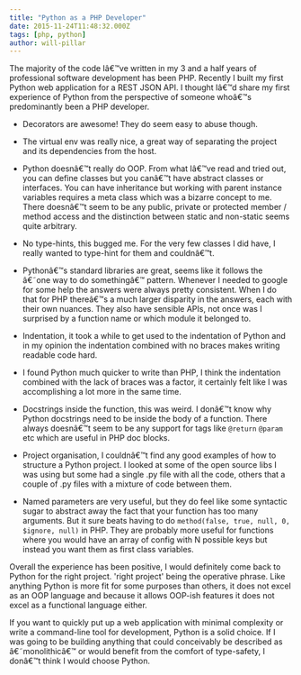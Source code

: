 ```yaml
---
title: "Python as a PHP Developer"
date: 2015-11-24T11:48:32.000Z
tags: [php, python]
author: will-pillar
---
```


The majority of the code Iâ€™ve written in my 3 and a half years of professional software development has been PHP. Recently I built my first Python web application for a REST JSON API. I thought Iâ€™d share my first experience of Python from the perspective of someone whoâ€™s predominantly been a PHP developer.

- Decorators are awesome! They do seem easy to abuse though.

- The virtual env was really nice, a great way of separating the project and its dependencies from the host.

- Python doesnâ€™t really do OOP. From what Iâ€™ve read and tried out, you can define classes but you canâ€™t have abstract classes or interfaces. You can have inheritance but working with parent instance variables requires a meta class which was a bizarre concept to me. There doesnâ€™t seem to be any public, private or protected member / method access and the distinction between static and non-static seems quite arbitrary.

- No type-hints, this bugged me. For the very few classes I did have, I really wanted to type-hint for them and couldnâ€™t.

- Pythonâ€™s standard libraries are great, seems like it follows the â€˜one way to do somethingâ€™ pattern. Whenever I needed to google for some help the answers were always pretty consistent. When I do that for PHP thereâ€™s a much larger disparity in the answers, each with their own nuances. They also have sensible APIs, not once was I surprised by a function name or which module it belonged to.

- Indentation, it took a while to get used to the indentation of Python and in my opinion the indentation combined with no braces makes writing readable code hard.

- I found Python much quicker to write than PHP, I think the indentation combined with the lack of braces was a factor, it certainly felt like I was accomplishing a lot more in the same time.

- Docstrings inside the function, this was weird. I donâ€™t know why Python docstrings need to be inside the body of a function. There always doesnâ€™t seem to be any support for tags like `@return` `@param` etc which are useful in PHP doc blocks.

- Project organisation, I couldnâ€™t find any good examples of how to structure a Python project. I looked at some of the open source libs I was using but some had a single .py file with all the code, others that a couple of .py files with a mixture of code between them. 

- Named parameters are very useful, but they do feel like some syntactic sugar to abstract away the fact that your function has too many arguments. But it sure beats having to do `method(false, true, null, 0, $ignore, null)` in PHP. They are probably more useful for functions where you would have an array of config with N possible keys but instead you want them as first class variables.

Overall the experience has been positive, I would definitely come back to Python for the right project. 'right project' being the operative phrase. Like anything Python is more fit for some purposes than others, it does not excel as an OOP language and because it allows OOP-ish features it does not excel as a functional language either.

If you want to quickly put up a web application with minimal complexity or write a command-line tool for development, Python is a solid choice. If I was going to be building anything that could conceivably be described as â€˜monolithicâ€™ or would benefit from the comfort of type-safety, I donâ€™t think I would choose Python.